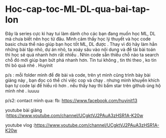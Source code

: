 # Hoc-cap-toc-ML-DL-qua-bai-tap-lon
Đây là series cực kì hay tui làm dành cho các bạn đang muốn học ML, DL mà chưa biết nên học từ đâu. Mình cảm thấy học lý thuyết và học code basic chưa thể nào giúp bạn học tốt ML, DL được . Thay vì đó hãy làm hẳn những bài tập nhỏ, dự án nhỏ, ta xoáy sâu vào nội dung và đề tài bài toán thì học sẽ quá nhanh hơn rất nhiều . Nhìn code sẵn thiếu chỗ nào ta search chỗ đó mới giúp bạn bứt phá nhanh hơn. Tin tui không , tin thì theo , ko tin thì bỏ quá nhé . Huyinit

p/s : mỗi folder mình để đè bài và code, trên yt mình cũng trình bày bài giảng này , bạn đọc có thể chỉ việc cop và chạy . nhưng mình khuyến khích bạn tự code lại để hiểu rõ hơn . nếu thấy hay thì bấm star trên github ủng hộ mình nhé . iuuuu

p/s2: contact mình qua:
fb: https://www.facebook.com/huyinit13

youtube bài giảng :https://www.youtube.com/channel/UCgktVJ2PAuA3zHSR1A-K20w

youtube vlog :https://www.youtube.com/channel/UCgktVJ2PAuA3zHSR1A-K20w
